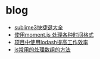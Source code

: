 # blog
* [sublime3快捷键大全](https://github.com/whkl/blog/issues/1)
* [使用moment.js 处理各种时间格式](https://github.com/whkl/blog/issues/2)
* [项目中使用lodash提高工作效率](https://github.com/whkl/blog/issues/3)
* [js常用的处理数组的方法](https://github.com/whkl/blog/issues/4)
